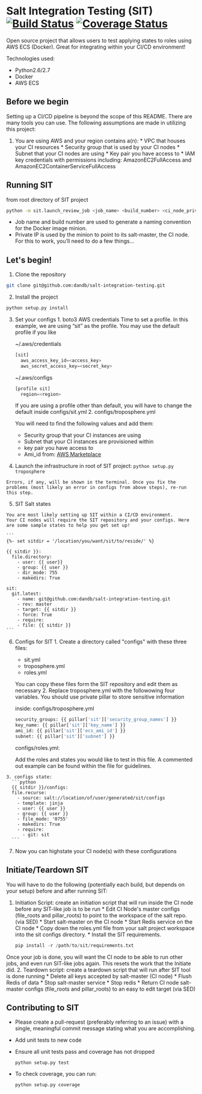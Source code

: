 # Salt Integration Testing (SIT) [![Build Status](https://travis-ci.org/dandb/salt-integration-testing.svg)](https://travis-ci.org/dandb/salt-integration-testing) [![Coverage Status](https://coveralls.io/repos/dandb/salt-integration-testing/badge.svg?branch=master&service=github)](https://coveralls.io/github/dandb/salt-integration-testing?branch=master)

Open source project that allows users to test applying states to roles using AWS ECS (Docker).
Great for integrating within your CI/CD environment!

Technologies used:
* Python2.6/2.7
* Docker
* AWS ECS

## Before we begin

Setting up a CI/CD pipeline is beyond the scope of this README. There are many tools you can use.
The following assumptions are made in utilizing this project:
  1. You are using AWS and your region contains a(n):
    * VPC that houses your CI resources
    * Security group that is used by your CI nodes
    * Subnet that your CI nodes are using
    * Key pair you have access to
    * IAM key credentials with permissions including: AmazonEC2FullAccess and AmazonEC2ContainerServiceFullAccess

## Running SIT
  from root directory of SIT project 
  ```bash
  python -m sit.launch_review_job <job_name> <build_number> <ci_node_private_ip_address>
  ```
  * Job name and build number are used to generate a naming convention for the Docker image minion.
  * Private IP is used by the minion to point to its salt-master, the CI node.
  For this to work, you’ll need to do a few things...

## Let's begin!

  1. Clone the repository
  ```bash
  git clone git@github.com:dandb/salt-integration-testing.git
  ```

  2. Install the project
  ```bash
  python setup.py install
  ```

  3. Set your configs
    1. boto3 AWS credentials
      Time to set a profile. In this example, we are using “sit” as the profile.
      You may use the default profile if you like

      ~/.aws/credentials
      ```python
      [sit]
        aws_access_key_id=<access_key>
        aws_secret_access_key=<secret_key>
      ```
      
      ~/.aws/configs
      ```python
      [profile sit]
        region=<region>
      ```
      If you are using a profile other than default, you will have to change the default inside configs/sit.yml
    2. configs/troposphere.yml

      You will need to find the following values and add them:
      * Security group that your CI instances are using
      * Subnet that your CI instances are provisioned within
      * key pair you have access to
      * Ami_id from: [AWS Marketplace](https://aws.amazon.com/marketplace/search/results/ref=dtl_navgno_search_box?page=1&searchTerms=Amazon+ECS-Optimized+Amazon+Linux+AMI)

  4. Launch the infrastructure
    in root of SIT project:
    ```
    python setup.py troposphere
    ```
    
    Errors, if any, will be shown in the terminal. Once you fix the problems (most likely an error in configs from above steps), re-run this step.

  5. SIT Salt states
  
    You are most likely setting up SIT within a CI/CD environment.
    Your CI nodes will require the SIT repository and your configs. Here are some sample states to help you get set up!

    ```
    {%- set sitdir = '/location/you/want/sit/to/reside/' %}

    {{ sitdir }}:
      file.directory:
        - user: {{ user}}
        - group: {{ user }}
        - dir_mode: 755
        - makedirs: True

    sit:
      git.latest:
        - name: git@github.com:dandb/salt-integration-testing.git
        - rev: master
        - target: {{ sitdir }}
        - force: True
        - require:
        - file: {{ sitdir }}
    ```
 
  6. Configs for SIT
    1. Create a directory called "configs" with these three files:
      * sit.yml
      * troposphere.yml
      * roles.yml
      
      You can copy these files form the SIT repository and edit them as necessary
    2. Replace troposphere.yml with the followowing four variables. 
      You should use private pillar to store sensitive information 
      
      inside: configs/troposphere.yml
      ```python
      security_groups: {{ pillar['sit']['security_group_names'] }}
      key_name: {{ pillar['sit']['key_name'] }}
      ami_id: {{ pillar['sit']['ecs_ami_id'] }}
      subnet: {{ pillar['sit']['subnet'] }}
      ```
      
      configs/roles.yml:

      Add the roles and states you would like to test in this file. A commented out example can be found within the file for guidelines.
      
    3. configs state:
      ```python
      {{ sitdir }}/configs:
      file.recurse:
        - source: salt://location/of/user/generated/sit/configs
        - template: jinja
        - user: {{ user }}
        - group: {{ user }}
        - file_mode: '0755'
        - makedirs: True
        - require:
          - git: sit
      ```
  7. Now you can highstate your CI node(s) with these configurations

## Initiate/Teardown SIT
  You will have to do the following (potentially each build, but depends on your setup) before and after running SIT:
  1. Initiation Script: create an initiation script that will run inside the CI node before any SIT-like job is to be run
    * Edit CI Node's master configs (file_roots and pillar_roots) to point to the workspace of the salt repo. (via SED)
    * Start salt-master on the CI node
    * Start Redis service on the CI node
    * Copy down the roles.yml file from your salt project workspace into the sit configs directory.
    * Install the SIT requirements.

      ```python
      pip install -r /path/to/sit/requirements.txt
      ```


  Once your job is done, you will want the CI node to be able to run other jobs, and even run SIT-like jobs again. This resets the work that the Initiate did.
  2. Teardown script: create a teardown script that will run after SIT tool is done running
    * Delete all keys accepted by salt-master (CI node)
    * Flush Redis of data
    * Stop salt-master service
    * Stop redis
    * Return CI node salt-master configs (file_roots and pillar_roots) to an easy to edit target (via SED)

## Contributing to SIT
  * Please create a pull-request (preferably referring to an issue) with a single, meaningful commit message stating what you are accomplishing.
  * Add unit tests to new code
  * Ensure all unit tests pass and coverage has not dropped
    ```
    python setup.py test
    ```

  * To check coverage, you can run:
    ```
    python setup.py coverage
    ```
